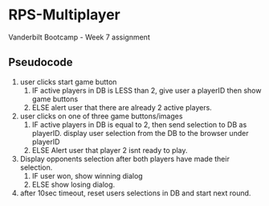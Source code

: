 # RPS-Multiplayer
Vanderbilt Bootcamp - Week 7 assignment

## Pseudocode

1. user clicks start game button
   1. IF active players in DB is LESS than 2, give user a playerID then show game buttons
   1. ELSE alert user that there are already 2 active players.
1. user clicks on one of three game buttons/images
   1. IF active players in DB is equal to 2, then send selection to DB as playerID.
   display user selection from the DB to the browser under playerID
   1. ELSE Alert user that player 2 isnt ready to play.
1. Display opponents selection after both players have made their selection.
   1. IF user won, show winning dialog
   1. ELSE show losing dialog.
1. after 10sec timeout, reset users selections in DB and start next round.
